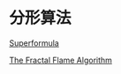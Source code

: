 # 分形算法

[Superformula](https://github.com/all-in-one-houdini/Houdini_Algorithmic/blob/main/Algorithm_Implementation/vfx_maths/Fractal_algorithm/Superformula.md)


[The Fractal Flame Algorithm ](https://github.com/all-in-one-houdini/Houdini_Algorithmic/blob/main/Algorithm_Implementation/vfx_maths/Fractal_algorithm/Fractal_Flame.md)
